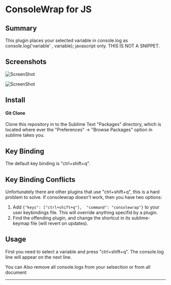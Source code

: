 ConsoleWrap for JS
================

## Summary
This plugin places your selected variable in console.log as console.log('variable' , variable); javascript only.
THIS IS NOT A SNIPPET.

## Screenshots
![ScreenShot](https://raw.github.com/unknownuser88/consolewrap/master/screenshot.PNG)

![ScreenShot](https://raw.github.com/unknownuser88/consolewrap/master/screenshot2.png)
## Install

#### Git Clone
Clone this repository in to the Sublime Text "Packages" directory, which is located where ever the
"Preferences" -> "Browse Packages" option in sublime takes you.

## Key Binding

The default key binding is "ctrl+shift+q".

## Key Binding Conflicts

Unfortunately there are other plugins that use "ctrl+shift+q", this is a hard problem to solve. If consolewrap doesn't work, then you have two options:

1. Add ```{"keys": ["ctrl+shift+q"],  "command": "consolewrap"}``` to your user keybindings file. This will override anything specifid by a plugin.
2. Find the offending plugin, and change the shortcut in its sublime-keymap file (will revert on updates).


## Usage

First you need to select a variable and press "ctrl+shift+q". The console.log line will appear on the next line. 

You can Also remove all console.logs from your selsection or from all document 

---
